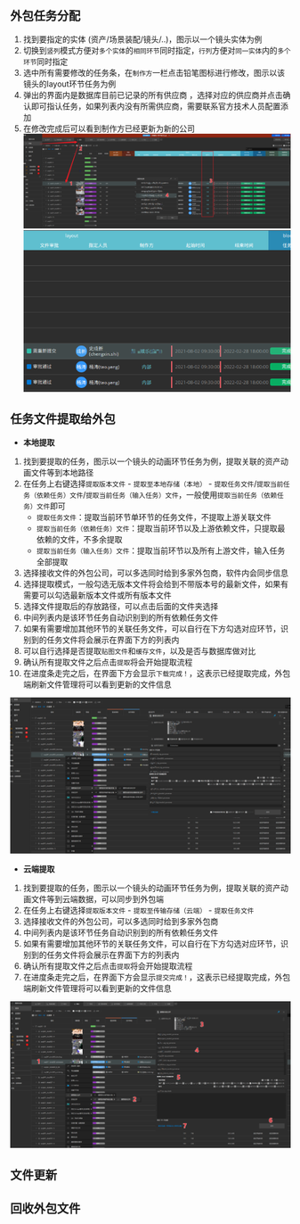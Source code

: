 ## 外包任务分配
1. 找到要指定的实体 (资产/场景装配/镜头/..)，图示以一个镜头实体为例
2. 切换到`竖列`模式方便对`多个实体`的`相同环节`同时指定，`行列`方便对`同一实体`内的`多个环节`同时指定
3. 选中所有需要修改的任务条，在`制作方`一栏点击铅笔图标进行修改，图示以该镜头的layout环节任务为例
4. 弹出的界面内是数据库目前已记录的所有供应商 ，选择对应的供应商并点击确认即可指认任务，如果列表内没有所需供应商，需要联系官方技术人员配置添加 
5. 在修改完成后可以看到制作方已经更新为新的公司  
![](../images/outsource/manage/resign_company.png ':size=1000')  
![](../images/outsource/manage/resign_company_ed.png ':size=500')  

## 任务文件提取给外包
- **本地提取**
1. 找到要提取的任务，图示以一个镜头的动画环节任务为例，提取关联的资产动画文件等到本地路径
2. 在任务上右键选择`提取版本文件` - `提取至本地存储（本地）` - `提取任务文件`/`提取当前任务（依赖任务）文件`/`提取当前任务（输入任务）文件`，一般使用`提取当前任务（依赖任务）文件`即可
    + `提取任务文件`：提取当前环节单环节的任务文件，不提取上游关联文件
    + `提取当前任务（依赖任务）文件`：提取当前环节以及上游依赖文件，只提取最依赖的文件，不多余提取
    + `提取当前任务（输入任务）文件`：提取当前环节以及所有上游文件，输入任务全部提取
3. 选择接收文件的外包公司，可以多选同时给到多家外包商，软件内会同步信息
4. 选择提取模式，一般勾选无版本文件将会给到不带版本号的最新文件，如果有需要可以勾选最新版本文件或所有版本文件
5. 选择文件提取后的存放路径，可以点击后面的文件夹选择
6. 中间列表内是该环节任务自动识别到的所有依赖任务文件
7. 如果有需要增加其他环节的关联任务文件，可以自行在下方勾选对应环节，识别到的任务文件将会展示在界面下方的列表内
8. 可以自行选择是否提取`贴图文件`和`缓存文件`，以及是否与数据库做对比
9.  确认所有提取文件之后点击`提取`将会开始提取流程
10. 在进度条走完之后，在界面下方会显示`下载完成！`，这表示已经提取完成，外包端刷新文件管理将可以看到更新的文件信息
   
![](../images/outsource/manage/extract_local_step.png)  
- **云端提取**
1. 找到要提取的任务，图示以一个镜头的动画环节任务为例，提取关联的资产动画文件等到云端数据，可以同步到外包端
2. 在任务上右键选择`提取版本文件` - `提取至传输存储（云端）` - `提取任务文件`
3. 选择接收文件的外包公司，可以多选同时给到多家外包商
4. 中间列表内是该环节任务自动识别到的所有依赖任务文件
5. 如果有需要增加其他环节的关联任务文件，可以自行在下方勾选对应环节，识别到的任务文件将会展示在界面下方的列表内
6. 确认所有提取文件之后点击`提取`将会开始提取流程
7. 在进度条走完之后，在界面下方会显示`提交完成！`，这表示已经提取完成，外包端刷新文件管理将可以看到更新的文件信息

![](../images/outsource/manage/extract_step.png)  
## 文件更新

## 回收外包文件